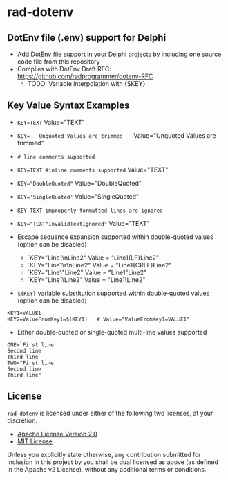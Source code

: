 # rad-dotenv
## DotEnv file (.env) support for Delphi

- Add DotEnv file support in your Delphi projects by including one source code file from this repository
- Complies with DotEnv Draft RFC: https://github.com/radprogrammer/dotenv-RFC
  - TODO: Variable interpolation with {$KEY}

## Key Value Syntax Examples
- `KEY=TEXT`  Value="TEXT"
- `KEY=   Unquoted Values are trimmed   `  Value="Unquoted Values are trimmed"
- `# line comments supported`
- `KEY=TEXT #inline comments supported`  Value="TEXT"
- `KEY="DoubleQuoted"`  Value="DoubleQuoted"
- `KEY='SingleQuoted'`  Value="SingleQuoted"
- `KEY TEXT improperly formatted lines are ignored`
- `KEY="TEXT"InvalidTextIgnored"`  Value="TEXT"

- Escape sequence expansion supported within double-quoted values (option can be disabled)
  - `KEY="Line1\nLine2"  Value = "Line1{LF}Line2"
  - `KEY="Line1\r\nLine2"  Value = "Line1{CRLF}Line2"
  - `KEY="Line1\"Line2"  Value = "Line1"Line2"
  - `KEY="Line1\\Line2"  Value = "Line1\Line2"

- `${KEY}` variable substitution supported within double-quoted values (option can be disabled)
````
KEY1=VALUE1
KEY2=ValueFromKey1=$(KEY1)   # Value="ValueFromKey1=VALUE1"
````

- Either double-quoted or single-quoted multi-line values supported
````
ONE=`First line
Second line
Third line`
TWO="First line
Second line
Third line"
````

## License
`rad-dotenv` is licensed under either of the following two licenses, at your discretion.

- [Apache License Version 2.0](http://www.apache.org/licenses/LICENSE-2.0)
- [MIT License](http://opensource.org/licenses/MIT)

Unless you explicitly state otherwise, any contribution submitted for inclusion in 
this project by you shall be dual licensed as above (as defined in the Apache v2 License), 
without any additional terms or conditions.
